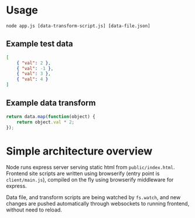 # Usage

	node app.js [data-transform-script.js] [data-file.json]

## Example test data

```json
[
	{ "val": 2 },
	{ "val": -1 },
	{ "val": 3 },
	{ "val": 4 }
]
```

## Example data transform

```js
return data.map(function(object) {
	return object.val * 2;
});
```

# Simple architecture overview

Node runs express server serving static html from `public/index.html`. Frontend site scripts are written using browserify (entry point is `client/main.js`), compiled on the fly using browserify middleware for express. 

Data file, and transform scripts are being watched by `fs.watch`, and new changes are pushed automatically through websockets to running frontend, without need to reload.
